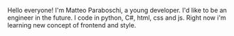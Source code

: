 Hello everyone!
I'm Matteo Paraboschi, a young developer.
I'd like to be an engineer in the future.
I code in python, C#, html, css and js.
Right now i'm learning new concept of frontend and style.

